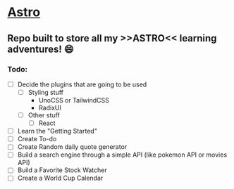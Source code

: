 # [Astro](<[astro.build](https://astro.build/)>)

## Repo built to store all my >>ASTRO<< learning adventures! 😄

### Todo:

- [ ] Decide the plugins that are going to be used
  - [ ] Styling stuff
    - UnoCSS or TailwindCSS
    - RadixUI
  - [ ] Other stuff
    - [ ] React
- [ ] Learn the "Getting Started"
- [ ] Create To-do
- [ ] Create Random daily quote generator
- [ ] Build a search engine through a simple API (like pokemon API or movies API)
- [ ] Build a Favorite Stock Watcher
- [ ] Create a World Cup Calendar
